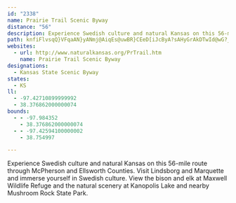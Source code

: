```yaml
---
id: "2338"
name: Prairie Trail Scenic Byway
distance: "56"
description: Experience Swedish culture and natural Kansas on this 56-mile route through McPherson and Ellsworth Counties.
path: knfiFlvsqQ}VFqaAN}yANmj@AiqEs@uwBR}CEeD[iJcByA?sAHyGrAkDTwId@wG?_wAaAch@Icx@BkHEkNyCmEYiTXeAJ_Cd@yHfCiCd@k^l@etB_@ur@FgLPNfsBI~oCJ`rAXpy@E|q@Yj`AVr~ECrpE^~cCCzt@_@n~A?bXBbo@F~GQriAHpfBshAEuHLgOMoMFDr@?tIIfl@fC?z@Jr@VzBhFdB~Eh@~CT`CNjCrCxuANbfCI|zCFv]?xiAc@fzBw@nkBv@f|@IhVD~t@K|wGDdgDKb{@DhISdg@Efj@IbN?jc@Kzl@JbS?xLRhQCzCL`NCxFRpNCpCNbTBvPh@b_Aui@SkyCLwJPeKlAmDl@ef@rKq~Bfn@uBt@iDjBib@d]oE`DuDxB}EjBwFzAoGdAkG^qgD_@_SMcJFgLM}m@mBaE?oDJaEb@gCd@uRpEmm@hMwGr@cDJevCYuu@FqIPsb@xB_CEsBSoBe@aDsAiCeBsNqPuMuPiFaGyA}AmA{@uBeA}Ag@mDo@wIMwA?
websites:
  - url: http://www.naturalkansas.org/PrTrail.htm
    name: Prairie Trail Scenic Byway
designations:
  - Kansas State Scenic Byway
states:
  - KS
ll:
  - -97.42710899999992
  - 38.376862000000074
bounds:
  - - -97.984352
    - 38.376862000000074
  - - -97.42594100000002
    - 38.754997

---
```


Experience Swedish culture and natural Kansas on this 56-mile route through McPherson and Ellsworth Counties. Visit Lindsborg and Marquette and immerse yourself in Swedish culture. View the bison and elk at Maxwell Wildlife Refuge and the natural scenery at Kanopolis Lake and nearby Mushroom Rock State Park.
